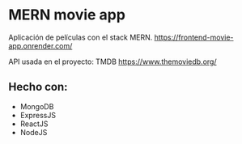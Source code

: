 # MERN movie app
Aplicación de películas con el stack MERN.
https://frontend-movie-app.onrender.com/

API usada en el proyecto: TMDB https://www.themoviedb.org/

## Hecho con:
- MongoDB
- ExpressJS
- ReactJS
- NodeJS